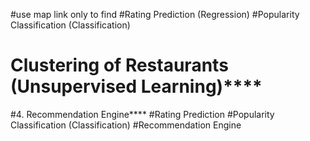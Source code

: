 #use map link only to find 
#Rating Prediction (Regression)
#Popularity Classification (Classification)
# Clustering of Restaurants (Unsupervised Learning)****
#4. Recommendation Engine****
#Rating Prediction
#Popularity Classification (Classification)
#Recommendation Engine
#

